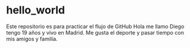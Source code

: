 # hello_world
Este repositorio es para practicar el flujo de GitHub
Hola me llamo Diego tengo 19 años y vivo en Madrid. Me gusta el deporte y pasar tiempo con mis amigos y familia.
